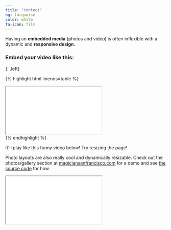 ```yaml
---
title: "contect"
bg: turquoise
color: white
fa-icon: film
---
```


Having an **embedded media** (photos and video) is often inflexible with a dynamic and **responsive design**.

### Embed your video like this:
{: .left}

{% highlight html linenos=table %}
<div class="icontain">
  <iframe src="//www.youtube.com/embed/8yis7GzlXNM" allowfullscreen></iframe>
</div>
{% endhighlight %}

It'll play like this funny video below! Try resizing the page!

Photo layouts are also really cool and dynamically resizable. Check out the photos/gallery section at [magiciansanfrancisco.com](http://magiciansanfrancisco.com) for a demo and see [the source code](https://github.com/strongrobert/MagicianSanFrancisco) for how.

<div class="icontain"><iframe src="//www.youtube.com/embed/8yis7GzlXNM" allowfullscreen></iframe></div>
